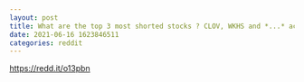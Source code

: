 ```yaml
--- 
layout: post 
title: What are the top 3 most shorted stocks ? CLOV, WKHS and *...* according to my research. (Short Interest Update for Pre-Market 16th June 2021) 
date: 2021-06-16 1623846511 
categories: reddit 
--- 
```

https://redd.it/o13pbn